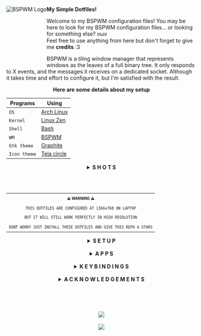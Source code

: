 <a href="https://github.com/baskerville/bspwm"><img alt="BSPWM Logo" height="150" align = "left" src="https://github.com/baskerville/bspwm/blob/1560df35be303807052c235634eb8d59415c37ff/artworks/bspwm_logo.svg"></a>

<b>  My Simple Dotfiles!  </b>

Welcome to my BSPWM configuration files! 
You may be here to look for my BSPWM configuration files... or looking for something else? ಠωಠ <br>
Feel free to use anything from here but don't forget to give me **credits** :3

BSPWM is a tiling window manager that represents windows as the leaves of a full binary tree.
It only responds to X events, and the messages it receives on a dedicated socket. 
Although it takes time and effort to configure it, but I'm satisfied with the result.

<div align="center">
  
**Here are some details about my setup**

| Programs     | Using              |
| ------------ | ------------------ |
| `OS`         | [Arch Linux](https://wiki.archlinux.org/title/Arch_Linux)  |
| `Kernel`     | [Linux Zen](https://wiki.archlinux.org/title/Kernel#Officially_supported_kernels)   |
| `Shell`      | [Bash](https://wiki.archlinux.org/title/Bash)        |
| `WM`         | [BSPWM](https://wiki.archlinux.org/title/Bspwm)       |
| `Gtk theme`  | [Graphite](https://github.com/vinceliuice/Graphite-gtk-theme)    |
| `Icon theme` | [Tela circle](https://github.com/vinceliuice/Tela-circle-icon-theme) |

</div>

<details align="center">
<summary><strong>S H O T S</strong></summary><br>

![Desktop](https://raw.githubusercontent.com/Qwickdom/dotfiles-bspwm/main/.github/assets/Desktop-ganyu.png)

| Terminal         | Sublime        |
| ---------------- | -------------- |
| ![Terminal](https://raw.githubusercontent.com/Qwickdom/dotfiles-bspwm/main/.github/assets/Terminal.png) | ![Sublime](https://raw.githubusercontent.com/Qwickdom/dotfiles-bspwm/main/.github/assets/Sublime.png) |

> Another theme of desktop

![Desktop](https://raw.githubusercontent.com/Qwickdom/dotfiles-bspwm/main/.github/assets/Desktop-hsgrl.png)

<details align="center">
<summary><strong>Shots rofi</strong></summary><br>

| `Launcher`     |  `Windows`    |
| -------------- | ------------- |
| ![Rofi-l](https://raw.githubusercontent.com/Qwickdom/dotfiles-bspwm/main/.github/assets/Rofi/launcher.png) | ![Rofi-w](https://raw.githubusercontent.com/Qwickdom/dotfiles-bspwm/main/.github/assets/Rofi/windows.png) |
| `Screenshot`   | `Powermenu`   |
| ![Rofi-s](https://raw.githubusercontent.com/Qwickdom/dotfiles-bspwm/main/.github/assets/Rofi/screenshot.png) | ![Rofi-p](https://raw.githubusercontent.com/Qwickdom/dotfiles-bspwm/main/.github/assets/Rofi/powermenu.png) |
| `Network`      | `MPD`         |
| ![Rofi-n](https://raw.githubusercontent.com/Qwickdom/dotfiles-bspwm/main/.github/assets/Rofi/network.png) | ![Rofi-m](https://raw.githubusercontent.com/Qwickdom/dotfiles-bspwm/main/.github/assets/Rofi/mpd.png) |

|          `Style-switch`        |
| ------------------------------ |
| ![Rofi-sw](https://raw.githubusercontent.com/Qwickdom/dotfiles-bspwm/main/.github/assets/Rofi/style-switch.png)                |

</details></details>

<h2></h2><br>

<table align="center">
  <tr>
    <th align="center">
      <sup><sub>⚠ WARNING ⚠</sub></sup>
    </th>
  </tr>
  <tr>
    <td align="center">
      <sup>
         <sub>
            <samp>
                  THIS DOTFILES ARE CONFIGURED AT 1366x768 ON LAPTOP
               <p align="center">
                  BUT IT WILL STILL WORK PERFECTLY IN HIGH RESOLUTION
               </p>
                  DONT WORRY JUST INSTALL THESE DOTFILES AND GIVE THIS REPO A STARS
            </samp>
         </sub>
      </sup>
    </td>
  </tr>
</table>

<details align="center">
<summary><strong>S E T U P</strong></summary><br>

This setup only provided for **Arch Linux** (and all Arch-based distributions)

Some of these applications are available in the **Arch Linux User Repository** [(AUR)](https://aur.archlinux.org), to install them you need a [pacman wrapper](https://wiki.archlinux.org/title/AUR_helpers#Pacman_wrappers). <br> I use [Yay](https://github.com/Jguer/yay)

<details align="center">
<summary>Install git and yay</summary>

 #### Git

 ```sh
 sudo pacman -Sy git
 ```

 #### Yay

 ```sh
 git clone https://aur.archlinux.org/yay.git
 cd yay/
 makepkg -si PKGBUILD
 ```
</details>

<details align="center">
<summary>Dependencies</summary><br>

 I install these dependencies after a simple Arch Linux [installation](https://wiki.archlinux.org/title/Installation_guide).

 **Xorg and video driver** (chage xf86-video-intel to another [driver](https://wiki.archlinux.org/title/Xorg#Driver_installation))

 ```sh
 sudo pacman -S xorg-server xorg-xinit xorg-xbacklight xorg-xsetroot \ 
 xorg-setxkbmap xf86-video-intel
 ```

 **Audio**
 
 ```sh
 sudo pacman -S pipewire pipewire-alsa pipewire-jack pipewire-pulse wireplumber \ 
 alsa-lib alsa-utils
 ```

 **Fonts extra**
 
 ```sh
 sudo pacman -S noto-fonts noto-fonts-extra noto-fonts-emoji noto-fonts-cjk
 ```

 **Essentials**
 
 ```sh
 yay -Sy alacritty ranger polybar rofi picom feh scrot betterlockscreen polkit-gnome bspwm sxhkd
 ```

 **Optionals** (necessary to me)
 
 ```sh
 sudo pacman -S chromium htop neofetch tree python python-pip tk lxappearance-gtk3 gvfs pcmanfm \ 
 mpd mpc ncmpcpp
 ```
</details>

<details align="center">
<summary>Needed fonts</summary><br>

 You will need to install a few fonts (mainly icon fonts) in order for text and icons to be rendered properly.

 Necessary fonts: <br>
 **BitStream**  - [here](https://github.com/ryanoasis/nerd-fonts/releases/download/v2.1.0/BitstreamVeraSansMono.zip) <br>
 **DejaVu**  - [here](https://github.com/ryanoasis/nerd-fonts/releases/download/v2.1.0/DejaVuSansMono.zip) <br>
 **Hack**  - [here](https://github.com/ryanoasis/nerd-fonts/releases/download/v2.1.0/Hack.zip) <br>
 **JetBrains**  - [here](https://github.com/ryanoasis/nerd-fonts/releases/download/v2.1.0/JetBrainsMono.zip) <br>
 **Feather** - This font is included in my dotfiles > .fonts, needed for the icons in rofi. <br>
 **MaterialDesign** - This font is included in my dotfiles > .fonts, needed for the icons in updates.

 For more **Nerd Fonts** visit the [website](https://www.nerdfonts.com/).

 Once you download them and unpack them, place them into `~/.fonts` or `~/.local/share/fonts`
 or use my fonts by moving them to the `~/` directory and run this command for your system to 
 detect the newly installed fonts.

 ```sh
 fc-cache -fv
 ```
</details>

<details align="center">
<summary>My BSPWM configuration files</summary><br>

 Clone this repository

 ```sh
 git clone https://github.com/Qwickdom/dotfiles-bspwm.git
 cd dotfiles-bspwm
 ```

 Copy configs and fonts files

 ```sh
 cp -r .config/* ~/.config/
 cp -r .fonts/ ~/
 cp -r .mpd/ ~/
 cp -r .ncmpcpp/ ~/
 cp -r .themes/ ~/
 cp -r .vim/ ~/
 cp .fehbg ~/
 cp .vimrc ~/
 cp .xinitrc ~/
 ```

 If you use a laptop copy this file to be able to click on tap

 ```sh
 sudo cp 02-touchpad-ttc.conf /etc/X11/xorg.conf.d/
 ```
</details>

<details align="center">
<summary>Configure stuff</summary><br>

 The relevant files are inside in `~/.config/bspwm` directory.

 #### Polybar

 In `config.ini` is *My Status Bar* configuration where I define my preferences.
 You should change this to your liking monitor.

 #### Rofi

 Here you'll find the menus that I usually use.
 If you want to add more, you can place theme in bin/ and themes/ respectively.

 #### Background

 This is a simple script to set my background.
 Edit the file and add your image in the directory corresponding.

 #### BSPWM config

 In `bspwmrc` I've some auto start processes, window manager configuration and rules for applications.
 You should change the monitor in case of is different.

 #### Picom

 In `picom.conf` I defined some of the composer values that are to my liking.
 Change the file if you want.

</details>

<details align="center">
<summary>Log in</summary><br>

 Lastly, reboot your system and log in into `BSPWM` with xinit tapping `startx`.

</details></details><br>

<details align="center">
<summary><strong>A P P S</strong></summary><br>

| Apps               | Description        |   | Apps               | Description      |
| ------------------ | ------------------ |   | ------------------ | ---------------- |
| `Alacritty`        | Terminal           |   | `Chromium`         | Browser          |
| `Ranger`           | File manager (vim) |   | `Htop`             | Process viewer   |
| `Polybar`          | Status bar         |   | `Neofetch`         | Information tool |
| `Rofi`             | App launcher       |   | `Pcmanfm`          | File manager     |
| `Picom`            | Compositor         |   | `Sublime Text`     | Code editor      |
| `Feh`              | Image viewer       |   | `Sublime Merge`    | Git client       |
| `Betterlockscreen` | Lock screen        |   | `Dynalist`         | Simple lists     |
| `Scrot`            | Screenshot utility |   | `Obsidian`         | Markdown         |

  
Download and install [Sublime Text](https://www.sublimetext.com/docs/linux_repositories.html#pacman) / [Sublime Merge](https://www.sublimemerge.com/docs/linux_repositories#pacman)

Download [Dynalist](https://dynalist.io/download) / [Obsidian](https://obsidian.md/download) and extract the file to the /opt folder

</details><br>

<details align="center">
<summary><strong>K E Y B I N D I N G S</strong></summary><div align=center><br>

| Keybindings                | Function                                      |
| -------------------------- | --------------------------------------------- |
| `Super + Return`           | Launch (Alacritty)                            |
| `Super + {Shift + }W`      | Close/Kill Window                             |
| `Super + {Shift + }A`      | Launch (Chromium / Chromium incognito)        |
| `Super + {Shift + }S`      | Launch (Sublime Text / Merge)                 |
| `Super + {Shift + }D`      | Launch (Dynalist / Obsidian)                  |
| `Super + X`                | Launch (Pcmanfm)                              |
| `Super + {1-5}`            | Switches to Workspace 1 to 5                  |
| `Super + Shift + {1-9,0}`  | Move Apps/Windows to Workspace 1 to 5         |
| `Super + Ctrl + {Z,X,A,S}` | Flags {marked,locked,sticky,private}          |
| `Super + {LESS,GREATER}`   | Hide windows                                  |
| `Alt + {W,A,S,D,Z,X,C}`    | Menus/Applets {windows,screenshot,powermenu,network,launcher,mpd,style-switch} |
| `Alt + {Shift + }Tab`      | Focus next / previous window floating         |
| `Alt + {U,I}`              | Increase / Decrease window gap                |

To launch Dynalist / Obsidian you need to have the same version in the `sxhkdrc` configuration file and keep the folder in the /opt directory

</div></details><br>

<details align="center">
<summary><strong>A C K N O W L E D G E M E N T S</strong></summary><br>

<h4> Special thanks for inspiring me to use Arch Linux </h4>

[`rxyhn`](https://github.com/rxyhn)
[`saimoomedits`](https://github.com/saimoomedits)
[`vinceliuice`](https://github.com/vinceliuice)
[`adi1090x`](https://github.com/adi1090x)
[`axyl-os`](https://github.com/axyl-os/axyl-bspwm)

</details><br>

<h2></h2><br>

<p align="center"><img src="https://raw.githubusercontent.com/catppuccin/catppuccin/dev/assets/footers/gray0_ctp_on_line.svg?sanitize=true" /></p>
<p align="center"><a href="https://github.com/Qwickdom/dotfiles-bspwm/blob/main/.github/LICENSE"><img src="https://img.shields.io/static/v1.svg?style=flat-square&label=License&message=GPL-3.0&logoColor=eceff4&logo=github&colorA=061115&colorB=67AFC1"/></a></p>
